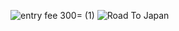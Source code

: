 ![entry fee 300= (1)](https://github.com/Manuella-R/Posters/assets/67600619/cd503ffc-58a3-4ef0-91fc-1ee8242fb56c)
![Road To Japan](https://github.com/Manuella-R/Posters/assets/67600619/28dcb213-b110-4d81-9f12-17d268ec5c3f)
